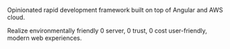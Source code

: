 Opinionated rapid development framework built on top of Angular and AWS cloud.

Realize environmentally friendly 0 server, 0 trust, 0 cost user-friendly, modern web experiences.
